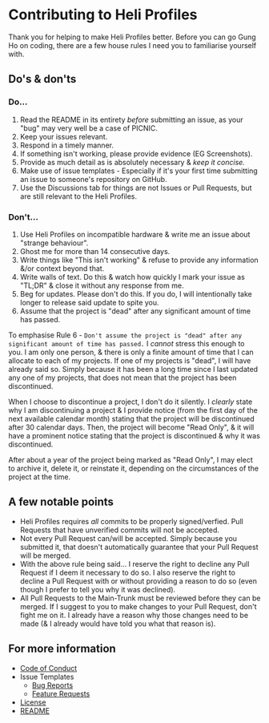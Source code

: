 # Contributing to Heli Profiles

Thank you for helping to make Heli Profiles better.
Before you can go Gung Ho on coding, there are a few house rules I need you to familiarise yourself with.

## Do's & don'ts

### **Do...**

1. Read the README in its entirety _before_ submitting an issue, as your "bug" may very well be a case of PICNIC.
2. Keep your issues relevant.
3. Respond in a timely manner.
4. If something isn't working, please provide evidence (EG Screenshots).
5. Provide as much detail as is absolutely necessary & _keep it concise._
6. Make use of issue templates - Especially if it's your first time submitting an issue to someone's repository on GitHub.
7. Use the Discussions tab for things are not Issues or Pull Requests, but are still relevant to the Heli Profiles.

### **Don't...**

1. Use Heli Profiles on incompatible hardware & write me an issue about "strange behaviour".
2. Ghost me for more than 14 consecutive days.
3. Write things like "This isn't working" & refuse to provide any information &/or context beyond that.
4. Write walls of text. Do this & watch how quickly I mark your issue as "TL;DR" & close it without any response from me.
5. Beg for updates. Please don't do this. If you do, I will intentionally take longer to release said update to spite you.
6. Assume that the project is "dead" after any significant amount of time has passed.

To emphasise Rule 6 - `Don't assume the project is "dead" after any significant amount of time has passed.`
I _cannot_ stress this enough to you. I am only one person, & there is only a finite amount of time that I can allocate to each of my projects. If one of my projects is "dead", I will have already said so. Simply because it has been a long time since I last updated any one of my projects, that does not mean that the project has been discontinued.

When I choose to discontinue a project, I don't do it silently.
I _clearly_ state why I am discontinuing a project & I provide notice (from the first day of the next available calendar month) stating that the project will be discontinued after 30 calendar days.
Then, the project will become "Read Only", & it will have a prominent notice stating that the project is discontinued & why it was discontinued.

After about a year of the project being marked as "Read Only", I may elect to archive it, delete it, or reinstate it, depending on the circumstances of the project at the time.

## A few notable points

- Heli Profiles requires _all_ commits to be properly signed/verfied. Pull Requests that have unverified commits will not be accepted.
- Not every Pull Request can/will be accepted. Simply because you submitted it, that doesn't automatically guarantee that your Pull Request will be merged.
- With the above rule being said... I reserve the right to decline any Pull Request if I deem it necessary to do so. I also reserve the right to decline a Pull Request with or without providing a reason to do so (even though I prefer to tell you why it was declined).
- All Pull Requests to the Main-Trunk must be reviewed before they can be merged. If I suggest to you to make changes to your Pull Request, don't fight me on it. I already have a reason why those changes need to be made (& I already would have told you what that reason is).

## For more information

- [Code of Conduct](/CODE_OF_CONDUCT.md)
- Issue Templates
  - [Bug Reports](ISSUE_TEMPLATE/bug_report.md)
  - [Feature Requests](ISSUE_TEMPLATE/feature_request.md)
- [License](/LICENSE.md)
- [README](/README.md)
